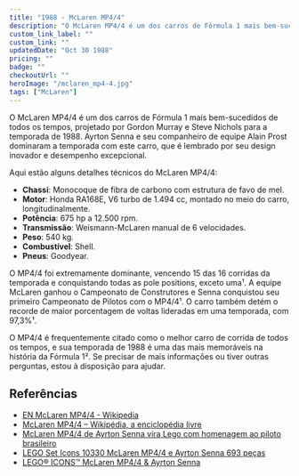 ```yaml
---
title: "1988 - McLaren MP4/4"
description: "O McLaren MP4/4 é um dos carros de Fórmula 1 mais bem-sucedidos de todos os tempos, projetado por Gordon Murray e Steve Nichols para a temporada de 1988. Ayrton Senna e seu companheiro de equipe Alain Prost dominaram a temporada com este carro, que é lembrado por seu design inovador e desempenho excepcional."
custom_link_label: ""
custom_link: ""
updatedDate: "Oct 30 1988"
pricing: ""
badge: ""
checkoutUrl: ""
heroImage: "/mclaren_mp4-4.jpg"
tags: ["McLaren"]
---
```


O McLaren MP4/4 é um dos carros de Fórmula 1 mais bem-sucedidos de todos os tempos, projetado por Gordon Murray e Steve Nichols para a temporada de 1988. Ayrton Senna e seu companheiro de equipe Alain Prost dominaram a temporada com este carro, que é lembrado por seu design inovador e desempenho excepcional.

Aqui estão alguns detalhes técnicos do McLaren MP4/4:
- **Chassi**: Monocoque de fibra de carbono com estrutura de favo de mel.
- **Motor**: Honda RA168E, V6 turbo de 1.494 cc, montado no meio do carro, longitudinalmente.
- **Potência**: 675 hp a 12.500 rpm.
- **Transmissão**: Weismann-McLaren manual de 6 velocidades.
- **Peso**: 540 kg.
- **Combustível**: Shell.
- **Pneus**: Goodyear.

O MP4/4 foi extremamente dominante, vencendo 15 das 16 corridas da temporada e conquistando todas as pole positions, exceto uma¹. A equipe McLaren ganhou o Campeonato de Construtores e Senna conquistou seu primeiro Campeonato de Pilotos com o MP4/4¹. O carro também detém o recorde de maior porcentagem de voltas lideradas em uma temporada, com 97,3%¹.

O MP4/4 é frequentemente citado como o melhor carro de corrida de todos os tempos, e sua temporada de 1988 é uma das mais memoráveis na história da Fórmula 1². Se precisar de mais informações ou tiver outras perguntas, estou à disposição para ajudar.

## Referências

  - [EN McLaren MP4/4 - Wikipedia](https://en.wikipedia.org/wiki/McLaren_MP4/4)
  - [McLaren MP4/4 – Wikipédia, a enciclopédia livre](https://pt.wikipedia.org/wiki/McLaren_MP4/4)
  - [McLaren MP4/4 de Ayrton Senna vira Lego com homenagem ao piloto brasileiro](https://motor1.uol.com.br/news/707292/lego-ayrton-senna-mclaren-w14/)
  - [LEGO Set Icons 10330 McLaren MP4/4 e Ayrton Senna 693 peças](https://www.amazon.com.br/LEGO-Icons-10330-McLaren-Ayrton/dp/B0CGY57KKM)
  - [LEGO® ICONS™ McLaren MP4/4 & Ayrton Senna](https://lego.bricksmegastore.com/products/lego-icons-mclaren-mp4-4-ayrton-senna)


